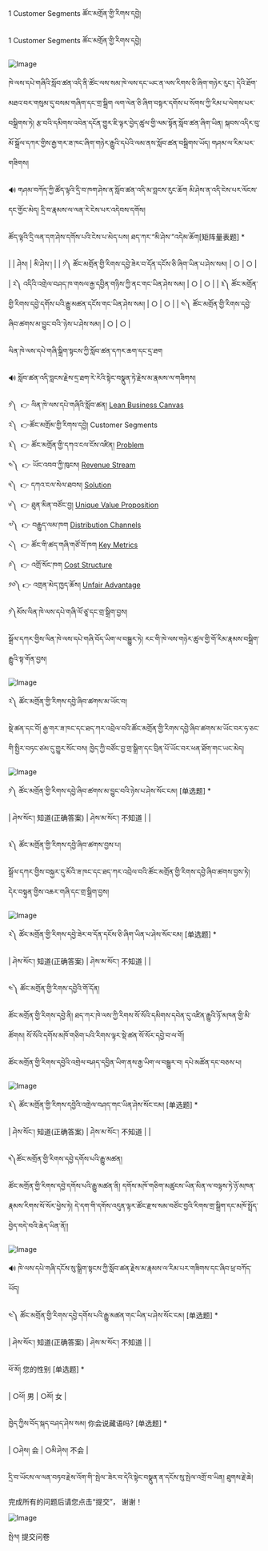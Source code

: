 1 Customer Segments ཚོང་མགྲོན་གྱི་རིགས་དབྱེ།

1 Customer Segments ཚོང་མགྲོན་གྱི་རིགས་དབྱེ།

![Image](images/00001.jpeg) 

ཁེ་ལས་དཔེ་གཞིའི་སློབ་ཚན་འདི་ནི་ཚོང་ལས་སམ་ཁེ་ལས་དང་ཡང་ན་ལས་རིགས་ཅི་ཞིག་གཉེར་རུང་། དེའི་ཐོག་མཐའ་བར་གསུམ་དུ་བསམ་གཞིག་དང་གྲ་སྒྲིག ལག་ལེན་ཅི་ཞིག་བསྟར་དགོས་པ་སོགས་ཀྱི་རིམ་པ་ལེགས་པར་བསྒྲིགས་ཏེ། རྩ་བའི་དམིགས་འབེན་དངོན་གྱུར་ཇི་ལྟར་བྱེད་ཚུལ་གྱི་ལམ་སྟོན་སློབ་ཚན་ཞིག་ཡིན། སྐབས་འདིར་བུ་མོ་སྒྲོལ་དཀར་གྱིས་རྒྱ་གར་ཟ་ཁང་ཞིག་གཉེར་རྒྱུའི་དཔེའི་ལམ་ནས་སློབ་ཚན་བསྒྲིགས་ཡོད། གཤམ་ལ་རིམ་པར་གཟིགས།  

🔊 གཤམ་བཀོད་ཀྱི་ཚོད་ལྟའི་དྲི་བ་ཁག་ཤེས་ན་སློབ་ཚན་འདི་མ་བླངས་རུང་ཆོག མི་ཤེས་ན་འདི་ངེས་པར་ལོངས་དང་གྱོང་མེད། དྲི་བ་རྣམས་ལ་ལན་རེ་ངེས་པར་འདེབས་དགོས།

ཚོད་ལྟའི་དྲི་ལན་དག་ཤེས་དགོས་པའི་ངེས་པ་མེད་པས། ཐད་ཀར་“མི་ཤེས་”འདེམ་ཆོག[矩阵量表题] *

|  | ཤེས། | མི་ཤེས་། |
| ༡༽ ཚོང་མགྲོན་གྱི་རིགས་དབྱེ་ཟེར་བ་དོན་དངོས་ཅི་ཞིག་ཡིན་པ་ཤེས་སམ། | ○ | ○ |
| ༢༽ འདིའི་འགྲེལ་བཤད་ཁ་གསལ་རྒྱ་དབྱིན་གཉིས་ཀྱི་ནང་གང་ཡིན་ཤེས་སམ། | ○ | ○ |
| ༣༽ ཚོང་མགྲོན་གྱི་རིགས་དབྱེ་དགོས་པའི་རྒྱུ་མཚན་དངོས་གང་ཡིན་ཤེས་སམ། | ○ | ○ |
| ༤༽ ཚོང་མགྲོན་གྱི་རིགས་དབྱེ་ཞིབ་ཚགས་མ་བྱུང་བའི་་ཉེས་པ་ཤེས་སམ། | ○ | ○ |

ལིན་ཁེ་ལས་དཔེ་གཞི་སྒྲིག་སྟངས་ཀྱི་སློབ་ཚན་དཀར་ཆག་དང་དྲ་ཐག  

🔊 སློབ་ཚན་འདི་བླངས་རྗེས་དྲ་ཐག་རེ་རེའི་སྟེང་བསྣུན་ཏེ་རྗེས་མ་རྣམས་ལ་གཟིགས།  

༡༽  👉 ལིན་ཁེ་ལས་དཔེ་གཞིའི་སློབ་ཚན། [Lean Business Canvas](=101186626)  
༢༽  👉ཚོང་མགྲོམ་གྱི་རིགས་དབྱེ། Customer Segments  
༣༽  👉 ཚོང་མགྲོན་གྱི་དཀའ་ངལ་ངོས་འཛིན། [Problem](=101186626)  
༤༽  👉 ཡོང་འབབ་ཀྱི་ཁུངས། [Revenue Stream](=101186626)  
༥༽  👉 དཀའ་ངལ་སེལ་ཐབས། [Solution](=101186626)  
༦༽  👉 ཐུན་མིན་བཙོང་བྱ། [Unique Value Proposition](=101186626)  
༧༽  👉 བརྒྱུད་ལམ་ཁག [Distribution Channels](=101186626)  
༨༽  👉 ཚོང་གི་ཚད་གཞི་གཙོ་བོ་ཁག [Key Metrics](=101186626)  
༩༽  👉 འགྲོ་སོང་ཁག [Cost Structure](=101186626)  
༡༠༽ 👉 འགྲན་མེད་ཁྱད་ཆོས། [Unfair Advantage](=101186626)  

༡༽མོས་ལིན་ཁེ་ལས་དཔེ་གཞི་ལོ་ཙཱ་དང་གྲ་སྒྲིག་བྱས།  

སྒྲོལ་དཀར་གྱིས་ལིན་ཁེ་ལས་དཔེ་གཞི་བོད་ཡིག་ལ་བསྒྱུར་ཏེ། རང་གི་ཁེ་ལས་གཉེར་ཚུལ་གྱི་གོ་རིམ་རྣམས་བསྒྲིག་རྒྱུའི་སྟ་གོན་བྱས།  

![Image](images/000002.png)

༢༽ ཚོང་མགྲོན་གྱི་རིགས་དབྱེ་ཞིབ་ཚགས་མ་ཡོང་བ།  

སྡེ་ཚན་དང་བོ། རྒྱ་གར་ཟ་ཁང་དང་ཐད་ཀར་འབྲེལ་བའི་ཚོང་མགྲོན་གྱི་རིགས་དབྱེ་ཞིབ་ཚགས་མ་ཡོང་བར་ཧ་ཅང་གི་སྤྱིར་བཏང་ཙམ་དུ་གྱུར་སོང་བས། ཁྱེད་ཀྱི་བཙོང་བྱ་གྲ་སྒྲིག་དང་བྲིན་པོ་ཡོང་བར་ཕན་ཐོག་གང་ཡང་མེད།  

![Image](images/000006.png)

༡༽ ཚོང་མགྲོན་གྱི་རིགས་དབྱེ་ཞིབ་ཚགས་མ་བྱུང་བའི་ཉེས་པ་ཤེས་སོང་ངམ། [单选题] *

| ཤེས་སོང་། 知道(正确答案) | ཤེས་མ་སོང་། 不知道 |  |

༣༽ ཚོང་མགྲོན་གྱི་རིགས་དབྱེ་ཞིབ་ཚགས་བྱས་པ།  

སྒྲོལ་དཀར་གྱིས་བསྐྱར་དུ་མོའི་ཟ་ཁང་དང་ཐད་ཀར་འབྲེལ་བའི་ཚོང་མགྲོན་གྱི་རིགས་དབྱེ་ཞིབ་ཚགས་བྱས་ཏེ། དེར་བསྟུན་གྱིས་འཆར་གཞི་དང་གྲ་སྒྲིག་བྱས།  

![Image](images/000007.png)

༢༽ ཚོང་མགྲོན་གྱི་རིགས་དབྱེ་ཟེར་བ་དོན་དངོས་ཅི་ཞིག་ཡིན་པ་ཤེས་སོང་ངམ། [单选题] *

| ཤེས་སོང་། 知道(正确答案) | ཤེས་མ་སོང་། 不知道 |  |

༤༽ ཚོང་མགྲོན་གྱི་རིགས་དབྱེའི་གོ་དོན།  

ཚོང་མགྲོན་གྱི་རིགས་དབྱེ་ནི། ཐད་ཀར་ཁེ་ལས་ཀྱི་རིགས་སོ་སོའི་དམིགས་དབེན་དུ་འཛིན་རྒྱུའི་ཉོ་མཁན་གྱི་མི་ཚོགས། སོ་སོའི་དགོས་མཁོ་གཅིག་པའི་རིགས་ལྟར་སྡེ་ཚན་སོ་སོར་དབྱེ་བ་ལ་གོ།  

ཚོང་མགྲོན་གྱི་རིགས་དབྱེའི་འགྲེལ་བཤད་དབྱིན་ཡིག་ནས་རྒྱ་ཡིག་ལ་བསྒྱུར་བ། དཔེ་མཚོན་དང་བཅས་པ།  

![Image](images/000003.png)

༣༽ ཚོང་མགྲོན་གྱི་རིགས་དབྱེའི་འགྲེལ་བཤད་གང་ཡིན་ཤེས་སོང་ངམ། [单选题] *

| ཤེས་སོང་། 知道(正确答案) | ཤེས་མ་སོང་། 不知道 |  |

༥༽ཚོང་མགྲོན་གྱི་རིགས་དབྱེ་དགོས་པའི་རྒྱུ་མཚན།  

ཚོང་མགྲོན་གྱི་རིགས་དབྱེ་དགོས་པའི་རྒྱུ་མཚན་ནི། དགོས་མཁོ་གཅིག་མཚུངས་ཡིན་མིན་ལ་བལྟས་ཏེ་ཉོ་མཁན་རྣམས་རིགས་སོ་སོར་ཕྱེས་ཏེ། དེ་དག་གི་དགོས་འདུན་ལྟར་ཚོང་རྫས་སམ་བཙོང་བྱའི་རིགས་གྲ་སྒྲིག་དང་མཁོ་སྤྲོད་བྱེད་བདེ་བའི་ཆེད་ཡིན་ནོ།།  

![Image](images/000005.png)

🔊 ཁེ་ལས་དཔེ་གཞི་དངོས་སུ་སྒྲིག་སྟངས་ཀྱི་སློབ་ཚན་རྗེས་མ་རྣམས་ལ་རིམ་པར་གཟིགས་དང་ཞིབ་ཕྲ་བཀོད་ཡོད།

༤༽ ཚོང་མགྲོན་གྱི་རིགས་དབྱེ་དགོས་པའི་རྒྱུ་མཚན་གང་ཡིན་པ་ཤེས་སོང་ངམ། [单选题] *

| ཤེས་སོང་། 知道(正确答案) | ཤེས་མ་སོང་། 不知道 |  |

ཕོ་མོ། 您的性别 [单选题] *

| ○ཕོ། 男 | ○མོ། 女 |

ཁྱེད་ཀྱིས་བོད་སྐད་བཤད་ཤེས་སམ། 你会说藏语吗? [单选题] *

| ○ཤེས། 会 | ○མི་ཤེས། 不会 |

དྲི་བ་ཡོངས་ལ་ལན་བཏབ་རྗེས་འོག་གི་་སྤེལ་་ཟེར་བ་དེའི་སྟེང་བསྣུན་ན་དངོས་སུ་སྤེལ་འགྲོ་བ་ཡིན། ཐུགས་རྗེ་ཆེ།  

完成所有的问题后请您点击“提交”， 谢谢！ 

![Image](images/000000.gif)

སྤེལ། 提交问卷

